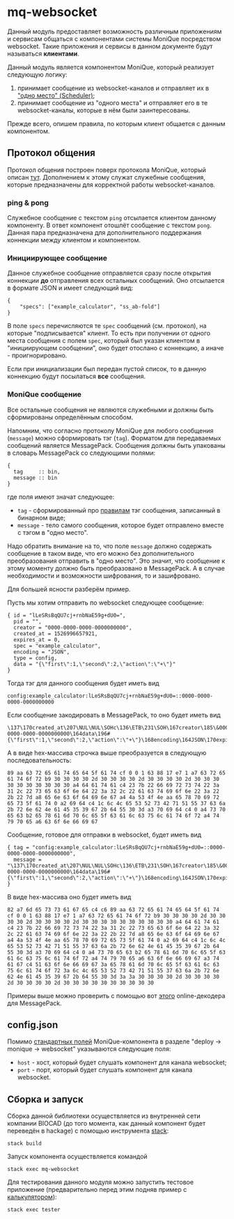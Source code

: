 # mq-websocket

Данный модуль предоставляет возможность различным приложениям и сервисам общаться с компонентами системы MoniQue посредством websocket.
Такие приложения и сервисы в данном документе будут называться **клиентами**.

Данный модуль является компонентом MoniQue, который реализует следующую логику:
  1. принимает сообщение из websocket-каналов и отправляет их в ["одно место" (Scheduler)](https://github.com/biocad/mq/blob/master/doc/Scheduler.md);
  2. принимает сообщение из "одного места" и отправляет его в те websocket-каналы, которые в нём были заинтересованы.

Прежде всего, опишем правила, по которым клиент общается с данным компонентом.
  
## Протокол общения

Протокол общения построен поверх протокола MoniQue, который описан [тут](https://github.com/biocad/mq/blob/master/doc/Protocol.md).
Дополнением к этому служат служебные сообщения, которые предназначены для корректной работы websocket-каналов.

### ping & pong 

Служебное сообщение с текстом `ping` отсылается клиентом данному компоненту.
В ответ компонент отошлёт сообщение с текстом `pong`.
Данная пара предназначена для дополнительного поддержания коннекции между клиентом и компонентом.

### Инициирующее сообщение

Данное служебное сообщение отправляется сразу после открытия коннекции **до** отправления всех остальных сообщений.
Оно отсылается в формате JSON и имеет следующий вид:

```
{
    "specs": ["example_calculator", "ss_ab-fold"]
}
```

В поле `specs` перечисляются те `spec` сообщений (см. протокол), на которые "подписывается" клиент.
То есть при получении от одного места сообщения с полем `spec`, который был указан клиентом в "инициирующем сообщении", оно будет отослано с коннекцию, а иначе - проигнорировано.

Если при инициализации был передан пустой список, то в данную коннекцию будут посылаться **все** сообщения.

### MoniQue сообщение

Все остальные сообщения не являются служебными и должны быть сформированы определённым способом.

Напомним, что согласно протоколу MoniQue для любого сообщения (`message`) можно сформировать тэг (`tag`).
Форматом для передаваемых сообщений является MessagePack.
Сообщения должны быть упакованы в словарь MessagePack со следующими полями:

```
{ 
  tag     :: bin,
  message :: bin
}
```

где поля имеют значат следующее:
  * `tag` - сформированный про [правилам](https://github.com/biocad/mq/blob/master/doc/Protocol.md#%D0%97%D0%B0%D0%B3%D0%BE%D0%BB%D0%BE%D0%B2%D0%BE%D0%BA-%D1%81%D0%BE%D0%BE%D0%B1%D1%89%D0%B5%D0%BD%D0%B8%D1%8F) тэг сообщения, записанный в бинарном виде;
  * `message` - тело самого сообщения, которое будет отправлено вместе с тэгом в "одно место".
  
Надо обратить внимание на то, что поле `message` должно содержать сообщение в таком виде, что его можно без дополнительного преобразования отправить в "одно место". Это значит, что сообщение к этому моменту должно быть преобразовано в MessagePack.
А в случае необходимости и возможности шифрования, то и зашифровано.

Для большей ясности разберём пример.

Пусть мы хотим отправить по websocket следующее сообщение:

```
{ id = "lLeSRsBqQU7cj+rnbNaE59g+dU0=", 
  pid = "", 
  creator = "0000-0000-0000-0000000000", 
  created_at = 1526996657921, 
  expires_at = 0, 
  spec = "example_calculator", 
  encoding = "JSON", 
  type = config, 
  data = "{\"first\":1,\"second\":2,\"action\":\"+\"}"
}
```

Тогда тэг для данного сообщения будет иметь вид

```
config:example_calculator:lLeSRsBqQU7cj+rnbNaE59g+dU0=::0000-0000-0000-0000000000
```

Если сообщение закодировать в MessagePack, то оно будет иметь вид

```
\137\170created_at\207\NUL\NUL\SOHc\136\ETB\231\SOH\167creator\185\&0000-0000-0000-0000000000\164data\196#{\"first\":1,\"second\":2,\"action\":\"+\"}\168encoding\164JSON\170expires_at\NUL\162id\196\FSlLeSRsBqQU7cj+rnbNaE59g+dU0=\163pid\196\NUL\164spec\178example_calculator\164type\166config
```

А в виде hex-массива строчка выше преобразуется в следующую последовательность:

```
89 aa 63 72 65 61 74 65 64 5f 61 74 cf 0 0 1 63 88 17 e7 1 a7 63 72 65 61 74 6f 72 b9 30 30 30 30 2d 30 30 30 30 2d 30 30 30 30 2d 30 30 30 30 30 30 30 30 30 30 a4 64 61 74 61 c4 23 7b 22 66 69 72 73 74 22 3a 31 2c 22 73 65 63 6f 6e 64 22 3a 32 2c 22 61 63 74 69 6f 6e 22 3a 22 2b 22 7d a8 65 6e 63 6f 64 69 6e 67 a4 4a 53 4f 4e aa 65 78 70 69 72 65 73 5f 61 74 0 a2 69 64 c4 1c 6c 4c 65 53 52 73 42 71 51 55 37 63 6a 2b 72 6e 62 4e 61 45 35 39 67 2b 64 55 30 3d a3 70 69 64 c4 0 a4 73 70 65 63 b2 65 78 61 6d 70 6c 65 5f 63 61 6c 63 75 6c 61 74 6f 72 a4 74 79 70 65 a6 63 6f 6e 66 69 67
```

Сообщение, готовое для отправки в websocket, будет иметь вид

```
{ tag = "config:example_calculator:lLeSRsBqQU7cj+rnbNaE59g+dU0=::0000-0000-0000-0000000000", 
  message = "\137\170created_at\207\NUL\NUL\SOHc\136\ETB\231\SOH\167creator\185\&0000-0000-0000-0000000000\164data\196#{\"first\":1,\"second\":2,\"action\":\"+\"}\168encoding\164JSON\170expires_at\NUL\162id\196\FSlLeSRsBqQU7cj+rnbNaE59g+dU0=\163pid\196\NUL\164spec\178example_calculator\164type\166config"
}
```

В виде hex-массива оно будет иметь вид

```
82 a7 6d 65 73 73 61 67 65 c4 c6 89 aa 63 72 65 61 74 65 64 5f 61 74 cf 0 0 1 63 88 17 e7 1 a7 63 72 65 61 74 6f 72 b9 30 30 30 30 2d 30 30 30 30 2d 30 30 30 30 2d 30 30 30 30 30 30 30 30 30 30 a4 64 61 74 61 c4 23 7b 22 66 69 72 73 74 22 3a 31 2c 22 73 65 63 6f 6e 64 22 3a 32 2c 22 61 63 74 69 6f 6e 22 3a 22 2b 22 7d a8 65 6e 63 6f 64 69 6e 67 a4 4a 53 4f 4e aa 65 78 70 69 72 65 73 5f 61 74 0 a2 69 64 c4 1c 6c 4c 65 53 52 73 42 71 51 55 37 63 6a 2b 72 6e 62 4e 61 45 35 39 67 2b 64 55 30 3d a3 70 69 64 c4 0 a4 73 70 65 63 b2 65 78 61 6d 70 6c 65 5f 63 61 6c 63 75 6c 61 74 6f 72 a4 74 79 70 65 a6 63 6f 6e 66 69 67 a3 74 61 67 c4 51 63 6f 6e 66 69 67 3a 65 78 61 6d 70 6c 65 5f 63 61 6c 63 75 6c 61 74 6f 72 3a 6c 4c 65 53 52 73 42 71 51 55 37 63 6a 2b 72 6e 62 4e 61 45 35 39 67 2b 64 55 30 3d 3a 3a 30 30 30 30 2d 30 30 30 30 2d 30 30 30 30 2d 30 30 30 30 30 30 30 30 30 30
```

Примеры выше можно проверить с помощью вот [этого](https://kawanet.github.io/msgpack-lite/) online-декодера для MessagePack.


## config.json

Помимо [стандартных полей](https://github.com/biocad/mq/blob/master/doc/ConfigJson.md) MoniQue-компонента в разделе "deploy -> monique -> websocket" указываются следующие поля:
  * `host` - хост, который будет слушать компонент для канала websocket;
  * `port` - порт, который будет слушать компонент для канала websocket.
  
## Сборка и запуск

Сборка данной библиотеки осуществляется из внутренней сети компании BIOCAD (до того момента, как данный компонент будет переведён в hackage) с помощью инструмента [stack](https://www.haskellstack.org/):

```
stack build
```

Запуск компонента осуществляется командой

```
stack exec mq-websocket
```

Для тестирования данного модуля можно запустить тестовое приложение (предварительно перед этим подняв пример с [калькулятором](https://github.com/biocad/mq-component-hs#%D0%9F%D1%80%D0%B8%D0%BC%D0%B5%D1%80-%D0%BA%D0%B0%D0%BB%D1%8C%D0%BA%D1%83%D0%BB%D1%8F%D1%82%D0%BE%D1%80)):

```
stack exec tester
```

